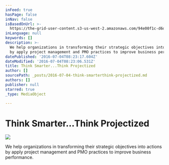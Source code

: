 ```yaml
---
inFeed: true
hasPage: false
inNav: false
isBasedOnUrl: >-
  https://the-grid-user-content.s3-us-west-2.amazonaws.com/94e00f1c-d6d6-406e-8981-cc897e2c4a6c.png
inLanguage: null
keywords: []
description: >-
  We help organizations in transforming their strategic objectives into actions
  by apply project management and PMO practices to improve business performance.
datePublished: '2016-07-04T08:23:17.604Z'
dateModified: '2016-07-04T08:23:06.531Z'
title: Think Smarter...Think Projectized
author: []
sourcePath: _posts/2016-07-04-think-smarterthink-projectized.md
authors: []
publisher: null
starred: true
_type: MediaObject

---
```

# Think Smarter...Think Projectized
![](https://the-grid-user-content.s3-us-west-2.amazonaws.com/94e00f1c-d6d6-406e-8981-cc897e2c4a6c.png)

We help organizations in transforming their strategic objectives into actions by apply project management and PMO practices to improve business performance.